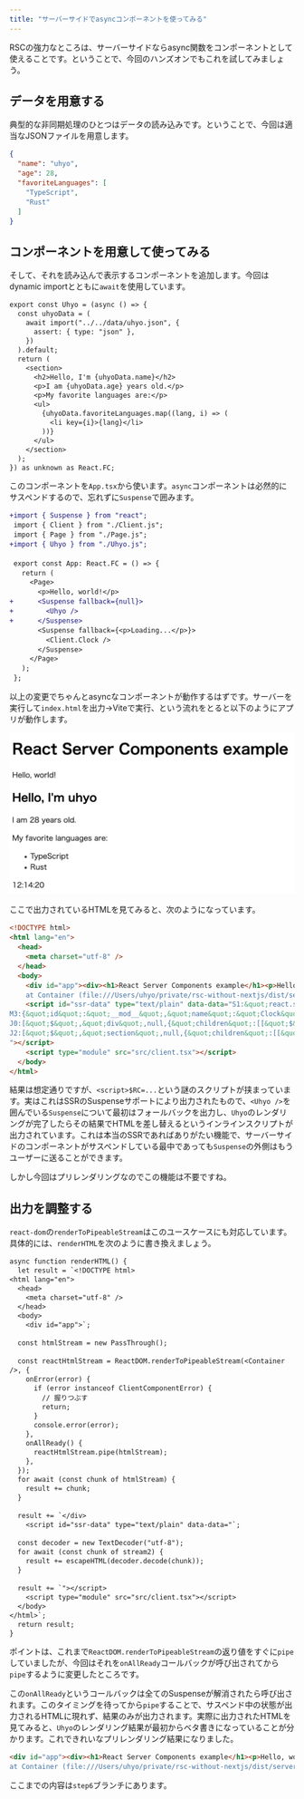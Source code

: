 ```yaml
---
title: "サーバーサイドでasyncコンポーネントを使ってみる"
---
```


RSCの強力なところは、サーバーサイドならasync関数をコンポーネントとして使えることです。ということで、今回のハンズオンでもこれを試してみましょう。

## データを用意する

典型的な非同期処理のひとつはデータの読み込みです。ということで、今回は適当なJSONファイルを用意します。

```json:src/data/uhyo.json
{
  "name": "uhyo",
  "age": 28,
  "favoriteLanguages": [
    "TypeScript",
    "Rust"
  ]
}
```

## コンポーネントを用意して使ってみる

そして、それを読み込んで表示するコンポーネントを追加します。今回はdynamic importとともに`await`を使用しています。

```tsx:src/app/server/Uhyo.tsx
export const Uhyo = (async () => {
  const uhyoData = (
    await import("../../data/uhyo.json", {
      assert: { type: "json" },
    })
  ).default;
  return (
    <section>
      <h2>Hello, I'm {uhyoData.name}</h2>
      <p>I am {uhyoData.age} years old.</p>
      <p>My favorite languages are:</p>
      <ul>
        {uhyoData.favoriteLanguages.map((lang, i) => (
          <li key={i}>{lang}</li>
        ))}
      </ul>
    </section>
  );
}) as unknown as React.FC;
```

このコンポーネントを`App.tsx`から使います。`async`コンポーネントは必然的にサスペンドするので、忘れずに`Suspense`で囲みます。

```diff tsx:src/app/server/App.tsx
+import { Suspense } from "react";
 import { Client } from "./Client.js";
 import { Page } from "./Page.js";
+import { Uhyo } from "./Uhyo.js";
 
 export const App: React.FC = () => {
   return (
     <Page>
       <p>Hello, world!</p>
+      <Suspense fallback={null}>
+        <Uhyo />
+      </Suspense>
       <Suspense fallback={<p>Loading...</p>}>
         <Client.Clock />
       </Suspense>
     </Page>
   );
 };
```

以上の変更でちゃんとasyncなコンポーネントが動作するはずです。サーバーを実行して`index.html`を出力→Viteで実行、という流れをとると以下のようにアプリが動作します。

![修正後のアプリのスクリーンショット](/images/rsc-without-nextjs/screenshot2.png)

ここで出力されているHTMLを見てみると、次のようになっています。

```html
<!DOCTYPE html>
<html lang="en">
  <head>
    <meta charset="utf-8" />
  </head>
  <body>
    <div id="app"><div><h1>React Server Components example</h1><p>Hello, world!</p><!--$?--><template id="B:0"></template><!--/$--><!--$!--><template data-msg="Client Component" data-stck="
    at Container (file:///Users/uhyo/private/rsc-without-nextjs/dist/server.js:24:12)"></template><p>Loading...</p><!--/$--></div><div hidden id="S:0"><section><h2>Hello, I&#x27;m <!-- -->uhyo</h2><p>I am <!-- -->28<!-- --> years old.</p><p>My favorite languages are:</p><ul><li>TypeScript</li><li>Rust</li></ul></section></div><script>$RC=function(b,c,e){c=document.getElementById(c);c.parentNode.removeChild(c);var a=document.getElementById(b);if(a){b=a.previousSibling;if(e)b.data="$!",a.setAttribute("data-dgst",e);else{e=b.parentNode;a=b.nextSibling;var f=0;do{if(a&&8===a.nodeType){var d=a.data;if("/$"===d)if(0===f)break;else f--;else"$"!==d&&"$?"!==d&&"$!"!==d||f++}d=a.nextSibling;e.removeChild(a);a=d}while(a);for(;c.firstChild;)e.insertBefore(c.firstChild,a);b.data="$"}b._reactRetry&&b._reactRetry()}};;$RC("B:0","S:0")</script></div>
    <script id="ssr-data" type="text/plain" data-data="S1:&quot;react.suspense&quot;
M3:{&quot;id&quot;:&quot;__mod__&quot;,&quot;name&quot;:&quot;Clock&quot;,&quot;chunks&quot;:[],&quot;async&quot;:true}
J0:[&quot;$&quot;,&quot;div&quot;,null,{&quot;children&quot;:[[&quot;$&quot;,&quot;h1&quot;,null,{&quot;children&quot;:&quot;React Server Components example&quot;}],[[&quot;$&quot;,&quot;p&quot;,null,{&quot;children&quot;:&quot;Hello, world!&quot;}],[&quot;$&quot;,&quot;$1&quot;,null,{&quot;fallback&quot;:null,&quot;children&quot;:&quot;@2&quot;}],[&quot;$&quot;,&quot;$1&quot;,null,{&quot;fallback&quot;:[&quot;$&quot;,&quot;p&quot;,null,{&quot;children&quot;:&quot;Loading...&quot;}],&quot;children&quot;:[&quot;$&quot;,&quot;@3&quot;,null,{}]}]]]}]
J2:[&quot;$&quot;,&quot;section&quot;,null,{&quot;children&quot;:[[&quot;$&quot;,&quot;h2&quot;,null,{&quot;children&quot;:[&quot;Hello, I&#x27;m &quot;,&quot;uhyo&quot;]}],[&quot;$&quot;,&quot;p&quot;,null,{&quot;children&quot;:[&quot;I am &quot;,28,&quot; years old.&quot;]}],[&quot;$&quot;,&quot;p&quot;,null,{&quot;children&quot;:&quot;My favorite languages are:&quot;}],[&quot;$&quot;,&quot;ul&quot;,null,{&quot;children&quot;:[[&quot;$&quot;,&quot;li&quot;,&quot;0&quot;,{&quot;children&quot;:&quot;TypeScript&quot;}],[&quot;$&quot;,&quot;li&quot;,&quot;1&quot;,{&quot;children&quot;:&quot;Rust&quot;}]]}]]}]
"></script>
    <script type="module" src="src/client.tsx"></script>
  </body>
</html>
```

結果は想定通りですが、`<script>$RC=...`という謎のスクリプトが挟まっています。実はこれはSSRのSuspenseサポートにより出力されたもので、`<Uhyo />`を囲んでいる`Suspense`について最初はフォールバックを出力し、`Uhyo`のレンダリングが完了したらその結果でHTMLを差し替えるというインラインスクリプトが出力されています。これは本当のSSRであればありがたい機能で、サーバーサイドのコンポーネントがサスペンドしている最中であっても`Suspense`の外側はもうユーザーに送ることができます。

しかし今回はプリレンダリングなのでこの機能は不要ですね。

## 出力を調整する

`react-dom`の`renderToPipeableStream`はこのユースケースにも対応しています。具体的には、`renderHTML`を次のように書き換えましょう。

```tsx:src/server.tsx（抜粋）
async function renderHTML() {
  let result = `<!DOCTYPE html>
<html lang="en">
  <head>
    <meta charset="utf-8" />
  </head>
  <body>
    <div id="app">`;

  const htmlStream = new PassThrough();

  const reactHtmlStream = ReactDOM.renderToPipeableStream(<Container />, {
    onError(error) {
      if (error instanceof ClientComponentError) {
        // 握りつぶす
        return;
      }
      console.error(error);
    },
    onAllReady() {
      reactHtmlStream.pipe(htmlStream);
    },
  });
  for await (const chunk of htmlStream) {
    result += chunk;
  }

  result += `</div>
    <script id="ssr-data" type="text/plain" data-data="`;

  const decoder = new TextDecoder("utf-8");
  for await (const chunk of stream2) {
    result += escapeHTML(decoder.decode(chunk));
  }

  result += `"></script>
    <script type="module" src="src/client.tsx"></script>
  </body>
</html>`;
  return result;
}
```

ポイントは、これまで`ReactDOM.renderToPipeableStream`の返り値をすぐに`pipe`していましたが、今回はそれを`onAllReady`コールバックが呼び出されてから`pipe`するように変更したところです。

この`onAllReady`というコールバックは全てのSuspenseが解消されたら呼び出されます。このタイミングを待ってから`pipe`することで、サスペンド中の状態が出力されるHTMLに現れず、結果のみが出力されます。実際に出力されたHTMLを見てみると、`Uhyo`のレンダリング結果が最初からベタ書きになっていることが分かります。これできれいなプリレンダリング結果になりました。

```html
<div id="app"><div><h1>React Server Components example</h1><p>Hello, world!</p><!--$--><section><h2>Hello, I&#x27;m <!-- -->uhyo</h2><p>I am <!-- -->28<!-- --> years old.</p><p>My favorite languages are:</p><ul><li>TypeScript</li><li>Rust</li></ul></section><!--/$--><!--$!--><template data-msg="Client Component" data-stck="
at Container (file:///Users/uhyo/private/rsc-without-nextjs/dist/server.js:24:12)"></template><p>Loading...</p><!--/$--></div></div>
```

ここまでの内容は`step6`ブランチにあります。